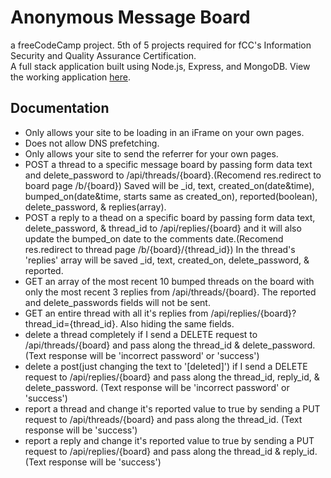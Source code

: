 # Anonymous Message Board
a freeCodeCamp project. 5th of 5 projects required for fCC's Information Security and Quality Assurance Certification.</br>
A full stack application built using Node.js, Express, and MongoDB.
View the working application [here](https://bramble-wednesday.glitch.me/).</br>

## Documentation
* Only allows your site to be loading in an iFrame on your own pages.</br>
* Does not allow DNS prefetching.
* Only allows your site to send the referrer for your own pages.
* POST a thread to a specific message board by passing form data text and delete_password to /api/threads/{board}.(Recomend res.redirect to board page /b/{board}) Saved will be _id, text, created_on(date&time), bumped_on(date&time, starts same as created_on), reported(boolean), delete_password, & replies(array).
* POST a reply to a thead on a specific board by passing form data text, delete_password, & thread_id to /api/replies/{board} and it will also update the bumped_on date to the comments date.(Recomend res.redirect to thread page /b/{board}/{thread_id}) In the thread's 'replies' array will be saved _id, text, created_on, delete_password, & reported.
* GET an array of the most recent 10 bumped threads on the board with only the most recent 3 replies from /api/threads/{board}. The reported and delete_passwords fields will not be sent.
* GET an entire thread with all it's replies from /api/replies/{board}?thread_id={thread_id}. Also hiding the same fields.
* delete a thread completely if I send a DELETE request to /api/threads/{board} and pass along the thread_id & delete_password. (Text response will be 'incorrect password' or 'success')
* delete a post(just changing the text to '[deleted]') if I send a DELETE request to /api/replies/{board} and pass along the thread_id, reply_id, & delete_password. (Text response will be 'incorrect password' or 'success')
* report a thread and change it's reported value to true by sending a PUT request to /api/threads/{board} and pass along the thread_id. (Text response will be 'success')
* report a reply and change it's reported value to true by sending a PUT request to /api/replies/{board} and pass along the thread_id & reply_id. (Text response will be 'success')
